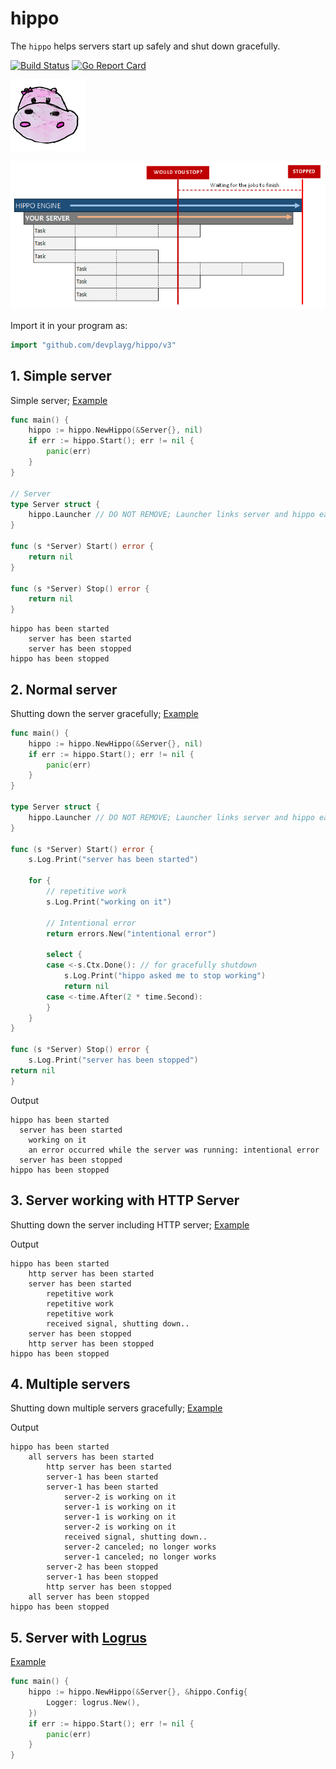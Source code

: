 # hippo

The `hippo` helps servers start up safely and shut down gracefully.

[![Build Status](https://travis-ci.com/devplayg/hippo.svg?branch=master)](https://travis-ci.com/devplayg/hippo)
[![Go Report Card](https://goreportcard.com/badge/github.com/devplayg/hippo)](https://goreportcard.com/report/github.com/devplayg/hippo)

![Hippo](hippo.png)

![Image of Yaktocat](would-you-stop.png)

Import it in your program as:

```go
import "github.com/devplayg/hippo/v3"
```


## 1. Simple server 

Simple server;
[Example](https://github.com/devplayg/hippo/blob/master/examples/simple/main.go)

```go
func main() {
    hippo := hippo.NewHippo(&Server{}, nil)
    if err := hippo.Start(); err != nil {
        panic(err)
    }
}

// Server
type Server struct {
    hippo.Launcher // DO NOT REMOVE; Launcher links server and hippo each other.
}

func (s *Server) Start() error {
    return nil
}

func (s *Server) Stop() error {
    return nil
}
```

```
hippo has been started
    server has been started
    server has been stopped
hippo has been stopped
```


## 2. Normal server

Shutting down the server gracefully;
[Example](https://github.com/devplayg/hippo/blob/master/examples/normal/main.go) 

```go
func main() {
    hippo := hippo.NewHippo(&Server{}, nil)
    if err := hippo.Start(); err != nil {
        panic(err)
    }
}

type Server struct {
    hippo.Launcher // DO NOT REMOVE; Launcher links server and hippo each other.
}

func (s *Server) Start() error {
    s.Log.Print("server has been started")

    for {
        // repetitive work
        s.Log.Print("working on it")
        
        // Intentional error
        return errors.New("intentional error")
        
        select {
        case <-s.Ctx.Done(): // for gracefully shutdown
            s.Log.Print("hippo asked me to stop working")
            return nil
        case <-time.After(2 * time.Second):
        }
    }
}

func (s *Server) Stop() error {
    s.Log.Print("server has been stopped")
return nil
}

```

Output 

```
hippo has been started
  server has been started
    working on it
    an error occurred while the server was running: intentional error
  server has been stopped
hippo has been stopped
```
    
    
## 3. Server working with HTTP Server

Shutting down the server including HTTP server; 
[Example](https://github.com/devplayg/hippo/blob/master/examples/http/main.go)

Output 

```
hippo has been started
    http server has been started
    server has been started
        repetitive work
        repetitive work
        repetitive work
        received signal, shutting down..
    server has been stopped
    http server has been stopped
hippo has been stopped
```
    
    
## 4. Multiple servers

Shutting down multiple servers gracefully;
[Example](https://github.com/devplayg/hippo/blob/master/examples/multiple/main.go)

Output

```
hippo has been started
    all servers has been started
        http server has been started
        server-1 has been started
        server-1 has been started
            server-2 is working on it
            server-1 is working on it
            server-1 is working on it
            server-2 is working on it
            received signal, shutting down..
            server-2 canceled; no longer works
            server-1 canceled; no longer works
        server-2 has been stopped
        server-1 has been stopped
        http server has been stopped
    all server has been stopped
hippo has been stopped
```


## 5. Server with [Logrus](https://github.com/sirupsen/logrus)

[Example](https://github.com/devplayg/hippo/blob/master/examples/logrus/main.go)

```go
func main() {
    hippo := hippo.NewHippo(&Server{}, &hippo.Config{
        Logger: logrus.New(),
    })
    if err := hippo.Start(); err != nil {
        panic(err)
    }
}
```